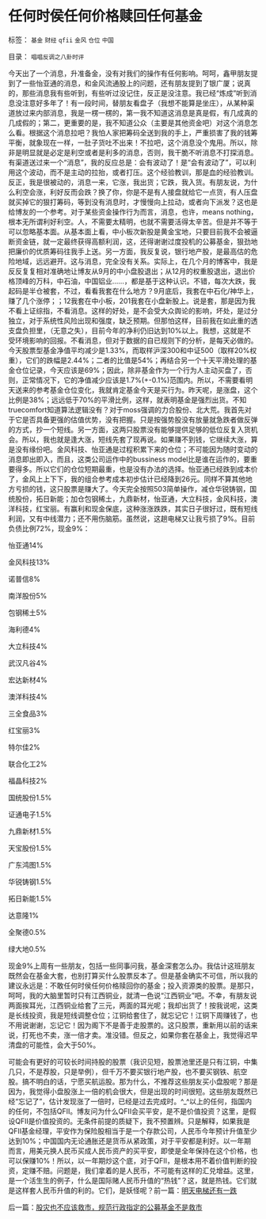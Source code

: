 # 任何时侯任何价格赎回任何基金

标签： `基金` `财经` `qfii` `金风` `仓位` `中国` 

目录： `唱唱反调之八卦时评`

今天出了一个消息，升准备金，没有对我们的操作有任何影响。呵呵，鑫甲朋友提到了一些怡亚通的消息，和金风流通股上的问题，还有朋友提到了银广厦；说真的，那些消息我有些听到，有些听过没记住，反正是没注意。我已经“炼成”听到消息没注意好多年了！有一段时间，替朋友看盘子（我想不能算是坐庄），从某种渠道放过来内部消息，我是一楞一楞的，第一我不知道这消息是真是假，有几成真的几成假的；第二，更重要的是，我不知道公众（主要是其他资金吧）对这个消息怎么看。根据这个消息拉吧？我怕人家把筹码全送到我的手上，严重损害了我的钱筹平衡，就象现在一样，一肚子货吐不出来！不拉吧，这个消息没个鬼用。所以，除非是明显就是必定是利空或者是利多的消息，否则，我干脆不听消息不打探消息。有渠道送过来一个“消息”，我的反应总是：会有波动了！是“会有波动了”，可以利用这个波动，而不是主动的拉抬，或者打压。这个经验教训，那是血的经验教训。反正，我是很被动的，消息一来，它涨，我出货；它跌，我入货。有朋友说，为什么利空会涨，利好反而会跌？换了你，你是不是有人接盘就给它一点货，有人压盘就买掉它的狠打筹码，等到没有消息时，才慢慢向上拉动，或者向下派发？这也是给博友的一个参考。对于某些资金操作行为而言，消息，也许，means
nothing，根本无所谓利好利空。人，不需要太精明，也就不需要活得太辛苦。但是并不等于可以忽略基本面。从基本面上看，中小板次新股是黄金宝地，只要目前我不会被逼断资金链，就一定最终获得高额利润，这，还得谢谢过度投机的公募基金，狠劲地把廉价的优质筹码往我手上送。另一方面，我反复说，银行地产股，是最高估的危险地域，远远避开。这与消息，完全没有关系。实际上，在几个月的博客中，我是反反复复相对准确地让博友从9月的中小盘股退出；从12月的权重股退出，退出价格顶峰的万科，中石油，中国铝业……，都是基于这种认识。不错，每次大跌，我起码是半仓被套，不过，看看我套在什么地方？9月底后，我套在中石化/神华上，赚了几个涨停；；12我套在中小板，201我套在小盘新股上。说是套，那是因为我不看上证综指，不看消息。这样的好处，是不会受大众舆论的影响，坏处，是过分独立，对于系统性风险出现和强度，缺乏预期。但那怕这样，目前我在如此重的透支盘负担里，（无意之失），目前今年的净利仍旧达到10%以上。我想，这就是不受环境影响的回报。不看消息，但对于数据的自已规则下的分析，是每天必做的。今天股票型基金净值平均减少是1.33%，而取样沪深300和中证500（取样20%权重），它们的跌幅是2.44%；二者的比值是54%；再结合另一个十天平滑处理的基金仓位记录，今天应该是69%；因此，除非基金作为一个行为人主动买盘了，否则，正常情况下，它的净值减少应该是1.7%(+-0.1%)范围内。所以，不需要看明天送来的参考基金仓位变化，我就肯定基金今天是买行为。昨天呢，是涨盘，这个比例是38%；远远低于70%的平滑比例，这样，就表明基金是强烈出货。不知truecomfort知道算法逻辑没有？对于moss强调的力合股份、北大荒。我首先对于它是否具备更强的估值优势，没有把握。只是按强势股没有放量就急跌者做反弹的方式，抄一个短线。另一方面，这两只股票没有能够提供足够的低位反复入货机会。所以，我也就是逢大涨，短线先套了现再说。如果赚不到钱，它继续大涨，算是没有缘份吧。金风科技、怡亚通是过程积累下来的仓位；不可能因为随时变动的消息即出即入，而且，这类公司运作中的bussiness
model比是谁在运作的，要重要得多。所以它们的仓位短期最重，也是没有办法的选择。怡亚通已经跌到成本价了，金风上上下下，我的组合参考成本初步估计已经降到26元。同样不算其他地方亏损的钱，这只股票是赚大了。今天完全按照503简单操作，减仓华锐铸钢，国统股份，拓日新能；加仓包钢稀土，九鼎新材，怡亚通，大立科技，金风科技，澳洋科技，红宝丽。有赢利和现金保底，这种涨涨跌跌，其实日子很好过，既有短线利润，又有中线潜力；还不用伤脑筋。虽然说，这趟电梯又让我亏损了9%。目前负债比例72%，现金9%：

怡亚通14%

金风科技13%

诺普信8%

南洋股份5%

包钢稀土5%

海利德4%

大立科技4%

武汉凡谷4%

宏达新材4%

澳洋科技4%

三全食品3%

红宝丽3%

特尔佳2%

联合化工2%

福晶科技2%

国统股份1.5%

证通电子1.5%

九鼎新材1.5%

天宝股份1.5%

广东鸿图1.5%

华锐铸钢1.5%

拓日新能1.5%

达意隆1%

全聚德0.5%

绿大地0.5%

现金9%上周有一些朋友，包括一些同事问我，基金深套怎么办。我估计这班朋友既然会在基金大套，也别打算买什么股票反本了。但是基金确实不可信，所以我的建议永远是：不敢任何时侯任何价格赎回你的基金；投入资源类的股票。是那只，呵呵，我的大脑里暂时只有江西铜业，就清一色说“江西铜业”吧。不幸，有朋友说两面挨耳光，江西铜业给套了三元，两面的耳光呢；我却出货了！按我说呢，这类是长线投资，我是短线调整仓位；江铜给套住了，就忘记它！江铜下周赚钱了，也不用说谢谢，忘记它！因为阁下不是善于走股票的。这只股票，重新用以前的话来说，打死也不卖，涨一倍才卖。准没错。但反之，如果你套在基金上，我觉得迟早清盘的可能性，会大于50%。

可能会有更好的可较长时间持股的股票（我识见短，股票池里还是只有江铜，中集几只，不是荐股，只是举例），但千万不要买银行地产股，也不要买钢铁、航空股。搞不明白的话，宁愿买航运股。那为什么，不推荐这些朋友买小盘股呢？那是因为，我觉得小盘股涨上一倍的机会很大，但是出现的时间很短。这些朋友既然已经“忘记了”，估计发现涨了一倍时，已经是过去完成时。^_^以上的任何，指国内的任何，不包括QFII。博友问为什么QFII会买平安，是不是价值投资？这里，是假设QFII是价值投资的。无条件前提的质疑下，我不预置辨。只是解释，如果我是QFII基金经理，平安作为保险股相当于是一个存款公司，人民币今年预计升值至少达到10%；中国国内无论通胀还是货币从紧政策，对于平安都是利好。以一年期而言，用美元换人民币买成人民币资产的买平安，即使是全年保持在这个价格，也可以保赚10%！所以，以一年期炒这个底，对于QFII，是根本用不着价值判断的投资，定赚不赔。问题是，我们拿着的是人民币，不可能有这样的汇兑增益。这里，是一个活生生的例子，什么是国际赌人民币升值的“热钱”？这，就是热钱。它们就是这样套人民币升值的利的。它们，是妖怪呢？前一篇：[明天电梯还有一跌](../../../2008/4/15/明天电梯还有一跌.md)

后一篇：[股灾也不应该救市，规范行政指定的公募基金不是救市](../../../2008/4/17/股灾也不应该救市，规范行政指定的公募基金不是救市.md)